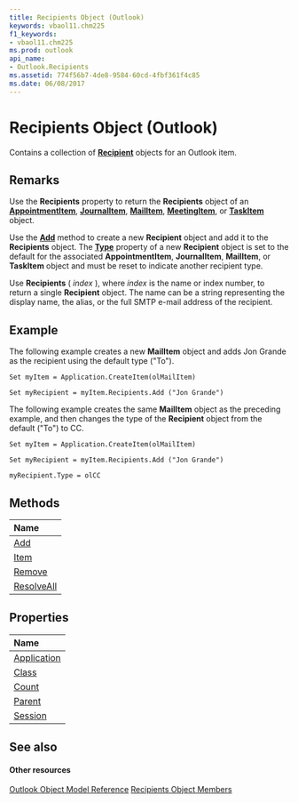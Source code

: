 ```yaml
---
title: Recipients Object (Outlook)
keywords: vbaol11.chm225
f1_keywords:
- vbaol11.chm225
ms.prod: outlook
api_name:
- Outlook.Recipients
ms.assetid: 774f56b7-4de8-9584-60cd-4fbf361f4c85
ms.date: 06/08/2017
---
```



# Recipients Object (Outlook)

Contains a collection of **[Recipient](recipient-object-outlook.md)** objects for an Outlook item.


## Remarks

Use the **Recipients** property to return the **Recipients** object of an **[AppointmentItem](appointmentitem-object-outlook.md)**, **[JournalItem](http://msdn.microsoft.com/library/6e850295-39f9-47b8-e866-9622e9958c69%28Office.15%29.aspx)**, **[MailItem](http://msdn.microsoft.com/library/14197346-05d2-0250-fa4c-4a6b07daf25f%28Office.15%29.aspx)**, **[MeetingItem](meetingitem-object-outlook.md)**, or **[TaskItem](taskitem-object-outlook.md)** object.

Use the **[Add](http://msdn.microsoft.com/library/7c285291-0f92-ca8d-1c7b-a71ace83ac84%28Office.15%29.aspx)** method to create a new **Recipient** object and add it to the **Recipients** object. The **[Type](http://msdn.microsoft.com/library/3bdc616c-f008-ec95-0a92-0f704eedee34%28Office.15%29.aspx)** property of a new **Recipient** object is set to the default for the associated **AppointmentItem**, **JournalItem**, **MailItem**, or **TaskItem** object and must be reset to indicate another recipient type.

Use **Recipients** ( _index_ ), where _index_ is the name or index number, to return a single **Recipient** object. The name can be a string representing the display name, the alias, or the full SMTP e-mail address of the recipient.


## Example

The following example creates a new **MailItem** object and adds Jon Grande as the recipient using the default type ("To").


```
Set myItem = Application.CreateItem(olMailItem) 
 
Set myRecipient = myItem.Recipients.Add ("Jon Grande")
```

The following example creates the same **MailItem** object as the preceding example, and then changes the type of the **Recipient** object from the default ("To") to CC.




```
Set myItem = Application.CreateItem(olMailItem) 
 
Set myRecipient = myItem.Recipients.Add ("Jon Grande") 
 
myRecipient.Type = olCC
```


## Methods



|**Name**|
|:-----|
|[Add](http://msdn.microsoft.com/library/7c285291-0f92-ca8d-1c7b-a71ace83ac84%28Office.15%29.aspx)|
|[Item](http://msdn.microsoft.com/library/7cfad374-519e-4312-9050-8a8b66b3911e%28Office.15%29.aspx)|
|[Remove](http://msdn.microsoft.com/library/f5357d32-4901-fb96-3555-f9ef4d5bf3b1%28Office.15%29.aspx)|
|[ResolveAll](http://msdn.microsoft.com/library/82404dc6-af4e-f32d-68b2-9451328b5ca6%28Office.15%29.aspx)|

## Properties



|**Name**|
|:-----|
|[Application](http://msdn.microsoft.com/library/e8f5d72b-d3f6-6f83-f3f9-496278377c84%28Office.15%29.aspx)|
|[Class](http://msdn.microsoft.com/library/d83f6ca2-e77f-bfa5-b32b-ed52f023c701%28Office.15%29.aspx)|
|[Count](http://msdn.microsoft.com/library/3e96321d-a329-7460-0d25-4dc928de0441%28Office.15%29.aspx)|
|[Parent](http://msdn.microsoft.com/library/99dcaedf-f971-48f8-7d6b-75d1ab48d540%28Office.15%29.aspx)|
|[Session](http://msdn.microsoft.com/library/41ddda3c-ca79-9387-b416-8334aeecc102%28Office.15%29.aspx)|

## See also


#### Other resources


[Outlook Object Model Reference](http://msdn.microsoft.com/library/73221b13-d8d8-99b8-3394-b95dbbfd5ddc%28Office.15%29.aspx)
[Recipients Object Members](http://msdn.microsoft.com/library/958f9e6d-c499-4c19-0550-02506998b125%28Office.15%29.aspx)
